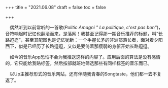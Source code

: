 +++
title = "2021.06.08"
draft = false
toc = false

+++



&emsp;偶然听到以前常听的一首歌(*Politic Amagni " La politique, c'est pas bon"*)，音符响起时记忆也翻滚而来，是落网！我甚至记得那一期音乐推荐的标题，叫“长路迢迢”，甚至其配图也是记忆犹新：一个手握长矛的非洲部落长者，面对着夕阳西下，似是已经历了长路迢迢，又似是要倚着那瘦弱的身躯开始长路迢迢。

&emsp;如今的音乐App恐怕不会为我推送这样的内容了。应用后面的算法是没有感情的，它只能给我贴标签，然后按部就班地筛选那些有同样标签的音乐而已。

&emsp;以Up主推荐形式的音乐网站，还有伴随我青春的Songtaste，他们都一去不复返了。
